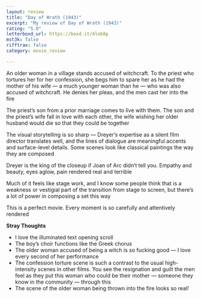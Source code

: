 ```yaml
---
layout: review
title: "Day of Wrath (1943)"
excerpt: "My review of Day of Wrath (1943)"
rating: "5.0"
letterboxd_url: https://boxd.it/4leb8p
mst3k: false
rifftrax: false
category: movie_review

---
```


An older woman in a village stands accused of witchcraft. To the priest who tortures her for her confession, she begs him to spare her as he had the mother of his wife — a much younger woman than he — who was also accused of witchcraft. He denies her pleas, and the men cast her into the fire

The priest’s son from a prior marriage comes to live with them. The son and the priest’s wife fall in love with each other, the wife wishing her older husband would die so that they could be together

The visual storytelling is so sharp — Dreyer’s expertise as a silent film director translates well, and the lines of dialogue are meaningful accents and surface-level details. Some scenes look like classical paintings the way they are composed

Dreyer is the king of the closeup if Joan of Arc didn’t tell you. Empathy and beauty, eyes aglow, pain rendered real and terrible

Much of it feels like stage work, and I know some people think that is a weakness or vestigial part of the transition from stage to screen, but there’s a lot of power in composing a set this way

This is a perfect movie. Every moment is so carefully and attentively rendered

<b>Stray Thoughts</b>
* I love the illuminated text opening scroll
* The boy’s choir functions like the Greek chorus
* The older woman accused of being a witch is so fucking good — I love every second of her performance
* The confession torture scene is such a contrast to the usual high-intensity scenes in other films. You see the resignation and guilt the men feel as they put this woman who could be their mother — someone they know in the community — through this
* The scene of the older woman being thrown into the fire looks so real!
